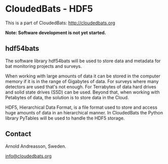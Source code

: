 # CloudedBats - HDF5

This is a part of CloudedBats: http://cloudedbats.org

**Note: Software development is not yet started.**

## hdf54bats

The software library hdf54bats will be used to store data and metadata for bat monitoring projects and surveys. 

When working with large amounts of data it can be stored in the computer memory if it is in the range of Gigabytes of data. For surveys where many detectors are used that's not enough. For Terrabytes of data hard drives and solid state drives (SSD) can be used. Beyond that, when working with Petabytes of data, the solution is to store data in the Cloud. 

HDF5, Hierarchical Data Format, is a file format used to store and access huge amounts of data in an hierarchical manner. In CloudedBats the Python library PyTables will be used to handle the HDF5 storage.

## Contact

Arnold Andreasson, Sweden.

info@cloudedbats.org
